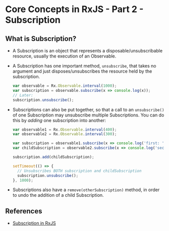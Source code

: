 # Core Concepts in RxJS - Part 2 - Subscription

## What is Subscription?

-  A Subscription is an object that represents a disposable/unsubscribable resource, usually the execution of an Observable.

- A Subscription has one important method, `unsubscribe`, that takes no argument and just disposes/unsubscribes the resource held by the subscription.

  ```javascript
  var observable = Rx.Observable.interval(1000);
  var subscription = observable.subscribe(x => console.log(x));
  // Later:
  subscription.unsubscribe();
  ```

- Subscriptions can also be put together, so that a call to an `unsubscribe()` of one Subscription may unsubscribe multiple Subscriptions. You can do this by *adding* one subscription into another:

  ```javascript 
  var observable1 = Rx.Observable.interval(400);
  var observable2 = Rx.Observable.interval(300);

  var subscription = observable1.subscribe(x => console.log('first: ' + x));
  var childSubscription = observable2.subscribe(x => console.log('second: ' + x));

  subscription.add(childSubscription);

  setTimeout(() => {
    // Unsubscribes BOTH subscription and childSubscription
    subscription.unsubscribe();
  }, 1000);
  ```

- Subscriptions also have a `remove(otherSubscription)` method, in order to undo the addition of a child Subscription.

## References

- [Subscription in RxJS](http://reactivex.io/rxjs/manual/overview.html#subscription)